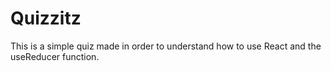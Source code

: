 # Quizzitz
 
This is a simple quiz made in order to understand how to use React and the useReducer function. 
 
  
 
